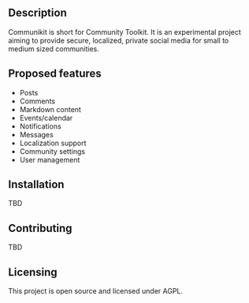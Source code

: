 Description
-----------

Communikit is short for Community Toolkit. It is an experimental project aiming to provide secure, localized, private social media for small to medium sized communities.

Proposed features
-----------------

* Posts
* Comments
* Markdown content
* Events/calendar
* Notifications
* Messages
* Localization support
* Community settings
* User management

Installation
------------

TBD

Contributing
------------

TBD

Licensing
---------

This project is open source and licensed under AGPL.
